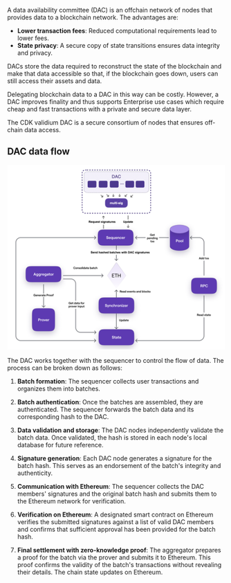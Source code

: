 A data availability committee (DAC) is an offchain network of nodes that provides data to a blockchain network. The advantages are:

- **Lower transaction fees**: Reduced computational requirements lead to lower fees.
- **State privacy**: A secure copy of state transitions ensures data integrity and privacy.

DACs store the data required to reconstruct the state of the blockchain and make that data accessible so that, if the blockchain goes down, users can still access their assets and data.

Delegating blockchain data to a DAC in this way can be costly. However, a DAC improves finality and thus supports Enterprise use cases which require cheap and fast transactions with a private and secure data layer.

The CDK validium DAC is a secure consortium of nodes that ensures off-chain data access. 

## DAC data flow

![CDK validium DAC dataflow](../../img/cdk/zksupernets-dac.png)

The DAC works together with the sequencer to control the flow of data. The process can be broken down as follows:

1. **Batch formation**: The sequencer collects user transactions and organizes them into batches.

2. **Batch authentication**: Once the batches are assembled, they are authenticated. The sequencer forwards the batch data and its corresponding hash to the DAC.

3. **Data validation and storage**:  The DAC nodes independently validate the batch data. Once validated, the hash is stored in each node's local database for future reference.

4. **Signature generation**: Each DAC node generates a signature for the batch hash. This serves as an endorsement of the batch's integrity and authenticity.

5. **Communication with Ethereum**: The sequencer collects the DAC members' signatures and the original batch hash and submits them to the Ethereum network for verification.

6. **Verification on Ethereum**: A designated smart contract on Ethereum verifies the submitted signatures against a list of valid DAC members and confirms that sufficient approval has been provided for the batch hash.

7. **Final settlement with zero-knowledge proof**: The aggregator prepares a proof for the batch via the prover and submits it to Ethereum. This proof confirms the validity of the batch's transactions without revealing their details. The chain state updates on Ethereum.

